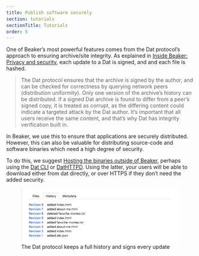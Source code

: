 ```yaml
---
title: Publish software securely
section: tutorials
sectionTitle: Tutorials
order: 5
---
```


One of Beaker’s most powerful features comes from the Dat protocol’s approach to ensuring archive/site integrity. As explained in [Inside Beaker: Privacy and security](/docs/inside-beaker/privacy-and-security.html#archive-integrity), each update to a Dat is signed, and and each file is hashed.

> The Dat protocol ensures that the archive is signed by the author, and can be checked for correctness by querying network peers (distribution uniformity). Only one version of the archive’s history can be distributed. If a signed Dat archive is found to differ from a peer’s signed copy, it is treated as corrupt, as the differing content could indicate a targeted attack by the Dat author. It’s important that all users receive the same content, and that’s why Dat has integrity verification built in.

In Beaker, we use this to ensure that applications are securely distributed. However, this can also be valuable for distributing source-code and software binaries which need a high degree of security.

To do this, we suggest [Hosting the binaries outside of Beaker](/docs/tutorials/host-outside-of-beaker.html), perhaps using the [Dat CLI](https://github.com/datproject/dat) or [DatHTTPD](https://github.com/beakerbrowser/dathttpd). Using the latter, your users will be able to download either from dat directly, or over HTTPS if they don’t need the added security.

<figure>
<img src="/img/docs/tour-site-history.png" >
<figcaption>The Dat protocol keeps a full history and signs every update</figcaption>
</figure>
